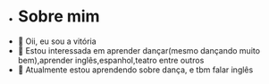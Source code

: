 - # Sobre mim
- 👋 Oii, eu sou a vitória
- 👀 Estou interessada em aprender dançar(mesmo dançando muito bem),aprender inglês,espanhol,teatro entre outros
- 🌱 Atualmente estou aprendendo sobre dança, e tbm falar inglês
<!---


